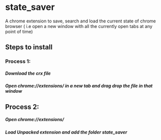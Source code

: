 # state_saver
A chrome extension to save, search and load the current state of chrome browser ( i.e open a new window with all the currently open tabs at any point of time)

## Steps to install

### Process 1:
##### Download the crx file
##### Open chrome://extensions/ in a new tab and drag drop the file in that window

## Process 2:
##### Open chrome://extensions/
##### Load Unpacked extension and add the folder state_saver
